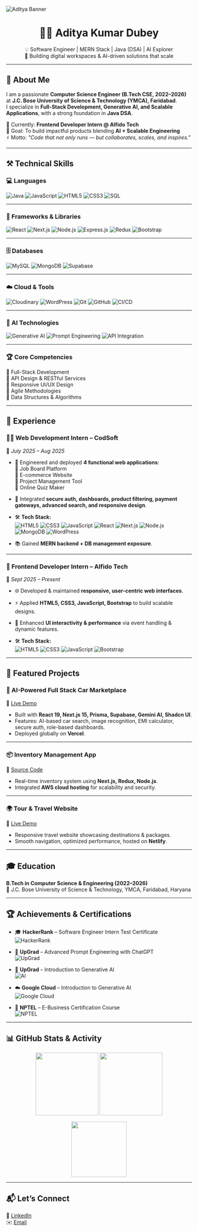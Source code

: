 <!-- Banner -->
![Aditya Banner](https://your-custom-banner-link.com/banner.png)

<h1 align="center">👨‍💻 Aditya Kumar Dubey</h1>
<p align="center">
💡 Software Engineer | MERN Stack | Java (DSA) | AI Explorer <br/>
🚀 Building digital workspaces & AI-driven solutions that scale
</p>

---

## 🚀 About Me
I am a passionate **Computer Science Engineer (B.Tech CSE, 2022–2026)** at **J.C. Bose University of Science & Technology (YMCA), Faridabad**.  
I specialize in **Full-Stack Development, Generative AI, and Scalable Applications**, with a strong foundation in **Java DSA**.  

🌱 Currently: **Frontend Developer Intern @ Alfido Tech**  
🎯 Goal: To build impactful products blending **AI + Scalable Engineering**  
⚡ Motto: *"Code that not only runs — but collaborates, scales, and inspires."*  

---

## ⚒️ Technical Skills  

### 💻 Languages  
![Java](https://img.shields.io/badge/Java-ED8B00?style=for-the-badge&logo=openjdk&logoColor=white)
![JavaScript](https://img.shields.io/badge/JavaScript-F7DF1E?style=for-the-badge&logo=javascript&logoColor=black)
![HTML5](https://img.shields.io/badge/HTML5-E34F26?style=for-the-badge&logo=html5&logoColor=white)
![CSS3](https://img.shields.io/badge/CSS3-1572B6?style=for-the-badge&logo=css3&logoColor=white)
![SQL](https://img.shields.io/badge/SQL-4479A1?style=for-the-badge&logo=postgresql&logoColor=white)

---

### 🚀 Frameworks & Libraries  
![React](https://img.shields.io/badge/React-20232A?style=for-the-badge&logo=react&logoColor=61DAFB)
![Next.js](https://img.shields.io/badge/Next.js-000000?style=for-the-badge&logo=nextdotjs&logoColor=white)
![Node.js](https://img.shields.io/badge/Node.js-339933?style=for-the-badge&logo=node.js&logoColor=white)
![Express.js](https://img.shields.io/badge/Express.js-000000?style=for-the-badge&logo=express&logoColor=white)
![Redux](https://img.shields.io/badge/Redux-764ABC?style=for-the-badge&logo=redux&logoColor=white)
![Bootstrap](https://img.shields.io/badge/Bootstrap-563D7C?style=for-the-badge&logo=bootstrap&logoColor=white)

---

### 🗄️ Databases  
![MySQL](https://img.shields.io/badge/MySQL-4479A1?style=for-the-badge&logo=mysql&logoColor=white)
![MongoDB](https://img.shields.io/badge/MongoDB-47A248?style=for-the-badge&logo=mongodb&logoColor=white)
![Supabase](https://img.shields.io/badge/Supabase-3ECF8E?style=for-the-badge&logo=supabase&logoColor=white)

---

### ☁️ Cloud & Tools  
![Cloudinary](https://img.shields.io/badge/Cloudinary-3448C5?style=for-the-badge&logo=cloudinary&logoColor=white)
![WordPress](https://img.shields.io/badge/WordPress-21759B?style=for-the-badge&logo=wordpress&logoColor=white)
![Git](https://img.shields.io/badge/Git-F05032?style=for-the-badge&logo=git&logoColor=white)
![GitHub](https://img.shields.io/badge/GitHub-181717?style=for-the-badge&logo=github&logoColor=white)
![CI/CD](https://img.shields.io/badge/CI%2FCD-0A0A0A?style=for-the-badge&logo=githubactions&logoColor=white)

---

### 🤖 AI Technologies  
![Generative AI](https://img.shields.io/badge/Generative_AI-FF6F00?style=for-the-badge&logo=google&logoColor=white)
![Prompt Engineering](https://img.shields.io/badge/Prompt_Engineering-4B0082?style=for-the-badge&logo=openai&logoColor=white)
![API Integration](https://img.shields.io/badge/API_Integration-0A66C2?style=for-the-badge&logo=postman&logoColor=white)

---

### 🏆 Core Competencies  
🔹 Full-Stack Development  
🔹 API Design & RESTful Services  
🔹 Responsive UI/UX Design  
🔹 Agile Methodologies  
🔹 Data Structures & Algorithms


---

## 💼 Experience  

### 👨‍💻 Web Development Intern – CodSoft  
📅 *July 2025 – Aug 2025*  

- 🚀 Engineered and deployed **4 functional web applications**:  
  🔹 Job Board Platform  
  🔹 E-commerce Website  
  🔹 Project Management Tool  
  🔹 Online Quiz Maker  

- 🔐 Integrated **secure auth, dashboards, product filtering, payment gateways, advanced search, and responsive design**.  

- 🛠️ **Tech Stack:**  
![HTML5](https://img.shields.io/badge/HTML5-E34F26?style=flat-square&logo=html5&logoColor=white) 
![CSS3](https://img.shields.io/badge/CSS3-1572B6?style=flat-square&logo=css3&logoColor=white) 
![JavaScript](https://img.shields.io/badge/JavaScript-F7DF1E?style=flat-square&logo=javascript&logoColor=black) 
![React](https://img.shields.io/badge/React-20232A?style=flat-square&logo=react&logoColor=61DAFB) 
![Next.js](https://img.shields.io/badge/Next.js-000000?style=flat-square&logo=nextdotjs&logoColor=white) 
![Node.js](https://img.shields.io/badge/Node.js-339933?style=flat-square&logo=node.js&logoColor=white) 
![MongoDB](https://img.shields.io/badge/MongoDB-47A248?style=flat-square&logo=mongodb&logoColor=white) 
![WordPress](https://img.shields.io/badge/WordPress-21759B?style=flat-square&logo=wordpress&logoColor=white)  

- 📚 Gained **MERN backend + DB management exposure**.  

---

### 🎨 Frontend Developer Intern – Alfido Tech  
📅 *Sept 2025 – Present*  

- 🌐 Developed & maintained **responsive, user-centric web interfaces**.  
- ⚡ Applied **HTML5, CSS3, JavaScript, Bootstrap** to build scalable designs.  
- 🎯 Enhanced **UI interactivity & performance** via event handling & dynamic features.  

- 🛠️ **Tech Stack:**  
![HTML5](https://img.shields.io/badge/HTML5-E34F26?style=flat-square&logo=html5&logoColor=white) 
![CSS3](https://img.shields.io/badge/CSS3-1572B6?style=flat-square&logo=css3&logoColor=white) 
![JavaScript](https://img.shields.io/badge/JavaScript-F7DF1E?style=flat-square&logo=javascript&logoColor=black) 
![Bootstrap](https://img.shields.io/badge/Bootstrap-563D7C?style=flat-square&logo=bootstrap&logoColor=white)  
 

---

## 📌 Featured Projects

### 🚗 AI-Powered Full Stack Car Marketplace  
🔗 [Live Demo](https://vehiql-psi.vercel.app/)  
- Built with **React 19, Next.js 15, Prisma, Supabase, Gemini AI, Shadcn UI**.  
- Features: AI-based car search, image recognition, EMI calculator, secure auth, role-based dashboards.  
- Deployed globally on **Vercel**.  

---

### 📦 Inventory Management App  
🔗 [Source Code](https://github.com/adityakumardubey11/inventory-management)  
- Real-time inventory system using **Next.js, Redux, Node.js**.  
- Integrated **AWS cloud hosting** for scalability and security.  

---

### 🌍 Tour & Travel Website  
🔗 [Live Demo](https://jocular-bubblegum-86dd0a.netlify.app/)  
- Responsive travel website showcasing destinations & packages.  
- Smooth navigation, optimized performance, hosted on **Netlify**.  

---

## 🎓 Education
**B.Tech in Computer Science & Engineering (2022–2026)**  
📍 J.C. Bose University of Science & Technology, YMCA, Faridabad, Haryana  

---

## 🏆 Achievements & Certifications  

- 🎓 **HackerRank** – Software Engineer Intern Test Certificate  
![HackerRank](https://img.shields.io/badge/HackerRank-2EC866?style=for-the-badge&logo=hackerrank&logoColor=white)  

- 🧠 **UpGrad** – Advanced Prompt Engineering with ChatGPT  
![UpGrad](https://img.shields.io/badge/UpGrad-EF3C48?style=for-the-badge&logo=googlechrome&logoColor=white)  

- 🤖 **UpGrad** – Introduction to Generative AI  
![AI](https://img.shields.io/badge/Generative_AI-FF6F00?style=for-the-badge&logo=openai&logoColor=white)  

- ☁️ **Google Cloud** – Introduction to Generative AI  
![Google Cloud](https://img.shields.io/badge/Google_Cloud-4285F4?style=for-the-badge&logo=googlecloud&logoColor=white)  

- 📘 **NPTEL** – E-Business Certification Course  
![NPTEL](https://img.shields.io/badge/NPTEL-FF9933?style=for-the-badge&logo=academia&logoColor=white)  


---

## 📊 GitHub Stats & Activity
<p align="center">
  <img src="https://github-readme-stats.vercel.app/api?username=adityakumardubey11&show_icons=true&theme=radical" height="170"/>
  <img src="https://github-readme-streak-stats.herokuapp.com/?user=adityakumardubey11&theme=radical" height="170"/>
</p>

<p align="center">
  <img src="https://github-readme-stats.vercel.app/api/top-langs/?username=adityakumardubey11&layout=compact&theme=radical" height="150"/>
</p>

---

## 📬 Let’s Connect
💼 [LinkedIn](https://linkedin.com/in/adityakumardubey11)  
✉️ [Email](mailto:adityakrdubey1981@gmail.com)  

